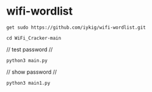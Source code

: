 # wifi-wordlist

<!--START_SECTION:waka-->
```
get sudo https://github.com/iykig/wifi-wordlist.git
```
<!--END_SECTION:waka-->

<!--START_SECTION:waka-->
```
cd WiFi_Cracker-main
```
<!--END_SECTION:waka-->

// test password //

<!--START_SECTION:waka-->
```
python3 main.py
```
<!--END_SECTION:waka-->

// show password //

<!--START_SECTION:waka-->
```
python3 main1.py
```
<!--END_SECTION:waka-->
